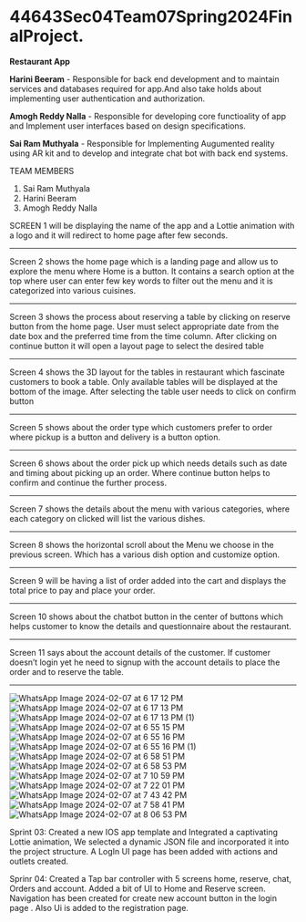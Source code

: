 # 44643Sec04Team07Spring2024FinalProject.
**Restaurant App**

**Harini Beeram** - Responsible for back end development and to maintain services and databases required for app.And also take holds about implementing user authentication and authorization.

**Amogh Reddy Nalla** - Responsible for developing core functioality of app and Implement user interfaces based on design specifications.

**Sai Ram Muthyala** - Responsible for Implementing Augumented reality using AR kit and to develop and integrate chat bot with back end systems. 

   TEAM MEMBERS
1.	Sai Ram Muthyala
2.	Harini Beeram
3.	Amogh Reddy Nalla

SCREEN 1 will be displaying the name of the app and a Lottie animation with a logo and it will redirect to home page after few seconds.

----------------------------------------------------------------------------------------------------------------------------
 
Screen 2 shows the home page which is a landing page and allow us to explore the menu where Home is a button. It contains a search option at the top where user can enter few key words to filter out the menu and it is categorized into various cuisines.

----------------------------------------------------------------------------------------------------------------------

Screen 3 shows the process about reserving a table by clicking on reserve button from the home page. User must select appropriate date from the date box and the preferred time from the time column. After clicking on continue button it will open a layout page to select the desired table 

----------------------------------------------------------------------------------------------------------------------
 
Screen 4 shows the 3D layout for the tables in restaurant which fascinate customers to book a table. Only available tables will be displayed at the bottom of the image. After selecting the table user needs to click on confirm button 

----------------------------------------------------------------------------------------------------------------------
 
Screen 5 shows about the order type which customers prefer to order where pickup is a button and delivery is a button option.

-------------------------------------------------------------------------------------------------------------------------
 
Screen 6  shows about the order pick up which needs details such as date and timing about picking up an order. Where continue button helps to confirm and continue the further process.

-------------------------------------------------------------------------------------------------------------------------------

 Screen 7  shows the details about the menu with various categories, where each category on clicked will list the various dishes.
 
------------------------------------------------------------------------------------------------------------------------------
 
Screen 8 shows the horizontal scroll about the Menu we choose in the previous screen.
Which has a various dish option and customize option.

--------------------------------------------------------------------------------------------------------------------------------

Screen 9 will be having a list of order added into the cart and displays the total price to pay and place your order.

--------------------------------------------------------------------------------------------------------------------------------
 
Screen 10 shows about the chatbot button in the center of buttons which helps customer to know the details and questionnaire about the restaurant.

--------------------------------------------------------------------------------------------------------------------------------

Screen 11 says about the account details of the customer. If customer doesn’t login yet he need to signup with the account details to place the order and to reserve the table.

--------------------------------------------------------------------------------------------------------------------------------

![WhatsApp Image 2024-02-07 at 6 17 12 PM](https://github.com/HariniBeeram/44643Sec04Team07Spring2024FinalProject./assets/142835838/2694476f-3076-4886-8d8b-b6a7e123f426)
![WhatsApp Image 2024-02-07 at 6 17 13 PM](https://github.com/HariniBeeram/44643Sec04Team07Spring2024FinalProject./assets/142835838/3b708467-d685-4c4f-aece-39ca1f28911e)
![WhatsApp Image 2024-02-07 at 6 17 13 PM (1)](https://github.com/HariniBeeram/44643Sec04Team07Spring2024FinalProject./assets/142835838/3c5f4bb4-be80-4301-83e4-8c17485947c5)
![WhatsApp Image 2024-02-07 at 6 55 15 PM](https://github.com/HariniBeeram/44643Sec04Team07Spring2024FinalProject./assets/142835838/d4a95549-3e90-4c41-8384-9db76731fdf9)
![WhatsApp Image 2024-02-07 at 6 55 16 PM](https://github.com/HariniBeeram/44643Sec04Team07Spring2024FinalProject./assets/142835838/398bbbcb-8197-4aad-ac5a-6c496846b8cb)
![WhatsApp Image 2024-02-07 at 6 55 16 PM (1)](https://github.com/HariniBeeram/44643Sec04Team07Spring2024FinalProject./assets/142835838/2d591585-8929-4344-9caa-bdb27dd0e453)
![WhatsApp Image 2024-02-07 at 6 58 51 PM](https://github.com/HariniBeeram/44643Sec04Team07Spring2024FinalProject./assets/142835838/1c30806e-2b81-4548-89a9-96e60a4b61ff)
![WhatsApp Image 2024-02-07 at 6 58 53 PM](https://github.com/HariniBeeram/44643Sec04Team07Spring2024FinalProject./assets/142835838/5d0230c1-e487-47a0-ac83-066d6ef44132)
![WhatsApp Image 2024-02-07 at 7 10 59 PM](https://github.com/HariniBeeram/44643Sec04Team07Spring2024FinalProject./assets/142835838/b467ffd7-f75e-4962-b47f-675d4e897c41)
![WhatsApp Image 2024-02-07 at 7 22 01 PM](https://github.com/HariniBeeram/44643Sec04Team07Spring2024FinalProject./assets/142835838/939ae3e3-4301-4cac-98f9-12d772efb631)
![WhatsApp Image 2024-02-07 at 7 43 42 PM](https://github.com/HariniBeeram/44643Sec04Team07Spring2024FinalProject./assets/142835838/b3f3fa67-d3e3-4013-b3bf-d5a7e406347c)
![WhatsApp Image 2024-02-07 at 7 58 41 PM](https://github.com/HariniBeeram/44643Sec04Team07Spring2024FinalProject./assets/142835838/677ad9b3-0c85-4045-a8f0-e43072b69c55)
![WhatsApp Image 2024-02-07 at 8 06 53 PM](https://github.com/HariniBeeram/44643Sec04Team07Spring2024FinalProject./assets/142835838/d80dc996-fd89-4032-9eaf-ecb20af62eb4)


Sprint 03: 
Created a new IOS app template and Integrated a captivating Lottie animation, We selected a dynamic JSON file and incorporated it into the project structure. A LogIn UI page has been added with actions and outlets created.

Sprinr 04:
Created a Tap bar controller with 5 screens home, reserve, chat, Orders and account. Added a bit of UI to Home and Reserve screen. Navigation has been created for create new account button in the login page . Also Ui is added to the registration page.







                          
              
    





   
                                                            
                   
  


                                                                                                                       
                                                                                                                         









